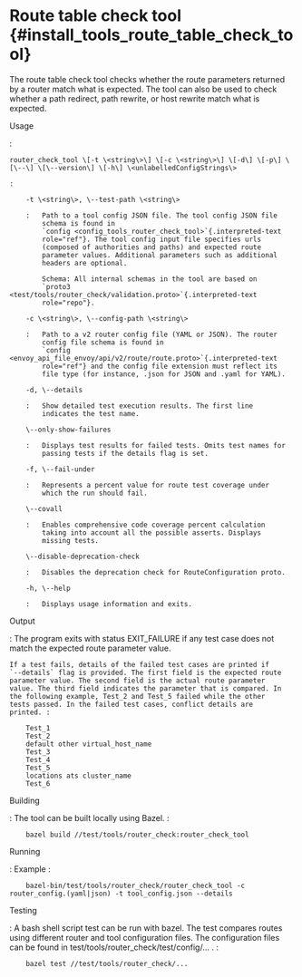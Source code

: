 Route table check tool {#install_tools_route_table_check_tool}
======================

The route table check tool checks whether the route parameters returned
by a router match what is expected. The tool can also be used to check
whether a path redirect, path rewrite, or host rewrite match what is
expected.

Usage

:   

    router_check_tool \[-t \<string\>\] \[-c \<string\>\] \[-d\] \[-p\] \[\--\] \[\--version\] \[-h\] \<unlabelledConfigStrings\>

    :   

        -t \<string\>, \--test-path \<string\>

        :   Path to a tool config JSON file. The tool config JSON file
            schema is found in
            `config <config_tools_router_check_tool>`{.interpreted-text
            role="ref"}. The tool config input file specifies urls
            (composed of authorities and paths) and expected route
            parameter values. Additional parameters such as additional
            headers are optional.

            Schema: All internal schemas in the tool are based on
            `proto3 <test/tools/router_check/validation.proto>`{.interpreted-text
            role="repo"}.

        -c \<string\>, \--config-path \<string\>

        :   Path to a v2 router config file (YAML or JSON). The router
            config file schema is found in
            `config <envoy_api_file_envoy/api/v2/route/route.proto>`{.interpreted-text
            role="ref"} and the config file extension must reflect its
            file type (for instance, .json for JSON and .yaml for YAML).

        -d, \--details

        :   Show detailed test execution results. The first line
            indicates the test name.

        \--only-show-failures

        :   Displays test results for failed tests. Omits test names for
            passing tests if the details flag is set.

        -f, \--fail-under

        :   Represents a percent value for route test coverage under
            which the run should fail.

        \--covall

        :   Enables comprehensive code coverage percent calculation
            taking into account all the possible asserts. Displays
            missing tests.

        \--disable-deprecation-check

        :   Disables the deprecation check for RouteConfiguration proto.

        -h, \--help

        :   Displays usage information and exits.

Output

:   The program exits with status EXIT_FAILURE if any test case does not
    match the expected route parameter value.

    If a test fails, details of the failed test cases are printed if
    `--details` flag is provided. The first field is the expected route
    parameter value. The second field is the actual route parameter
    value. The third field indicates the parameter that is compared. In
    the following example, Test_2 and Test_5 failed while the other
    tests passed. In the failed test cases, conflict details are
    printed. :

        Test_1
        Test_2
        default other virtual_host_name
        Test_3
        Test_4
        Test_5
        locations ats cluster_name
        Test_6

Building

:   The tool can be built locally using Bazel. :

        bazel build //test/tools/router_check:router_check_tool

Running

:   Example :

        bazel-bin/test/tools/router_check/router_check_tool -c router_config.(yaml|json) -t tool_config.json --details

Testing

:   A bash shell script test can be run with bazel. The test compares
    routes using different router and tool configuration files. The
    configuration files can be found in
    test/tools/router_check/test/config/\... . :

        bazel test //test/tools/router_check/...
